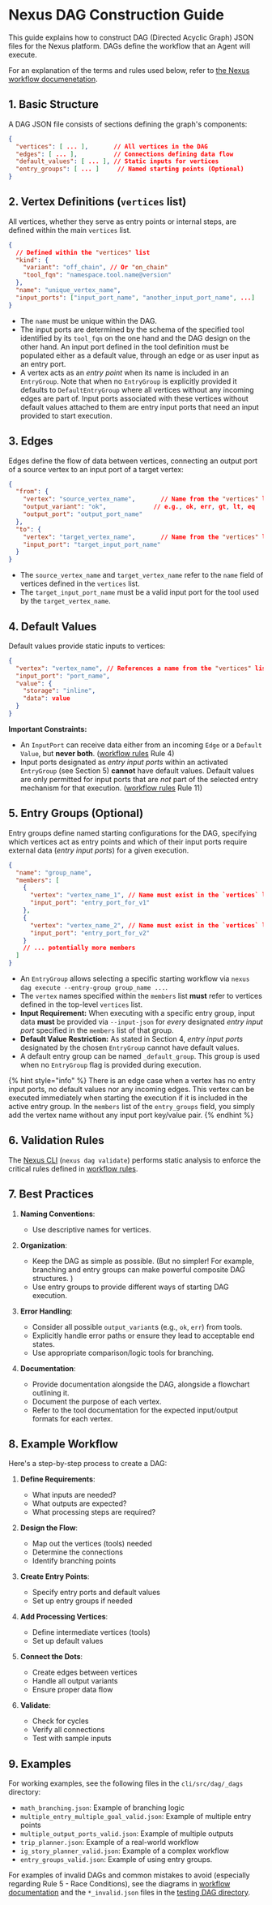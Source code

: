 # Nexus DAG Construction Guide

This guide explains how to construct DAG (Directed Acyclic Graph) JSON files for the Nexus platform. DAGs define the workflow that an Agent will execute.

For an explanation of the terms and rules used below, refer to [the Nexus workflow documenetation][nexus-next-workflow].

## 1. Basic Structure
A DAG JSON file consists of sections defining the graph's components:
```json
{
  "vertices": [ ... ],       // All vertices in the DAG
  "edges": [ ... ],          // Connections defining data flow
  "default_values": [ ... ], // Static inputs for vertices
  "entry_groups": [ ... ]     // Named starting points (Optional)
}
```

## 2. Vertex Definitions (`vertices` list)
All vertices, whether they serve as entry points or internal steps, are defined within the main `vertices` list.
```json
{
  // Defined within the "vertices" list
  "kind": {
    "variant": "off_chain", // Or "on_chain"
    "tool_fqn": "namespace.tool.name@version"
  },
  "name": "unique_vertex_name",
  "input_ports": ["input_port_name", "another_input_port_name", ...]
}
```
- The `name` must be unique within the DAG.
- The input ports are determined by the schema of the specified tool identified by its `tool_fqn` on the one hand and the DAG design on the other hand. An input port defined in the tool definition must be populated either as a default value, through an edge or as user input as an entry port.
- A vertex acts as an *entry point* when its name is included in an `EntryGroup`. Note that when no `EntryGroup` is explicitly provided it defaults to `DefaultEntryGroup` where all vertices without any incoming edges are part of. Input ports associated with these vertices without default values attached to them are entry input ports that need an input provided to start execution.

## 3. Edges
Edges define the flow of data between vertices, connecting an output port of a source vertex to an input port of a target vertex:
```json
{
  "from": {
    "vertex": "source_vertex_name",       // Name from the "vertices" list
    "output_variant": "ok",             // e.g., ok, err, gt, lt, eq
    "output_port": "output_port_name"
  },
  "to": {
    "vertex": "target_vertex_name",       // Name from the "vertices" list
    "input_port": "target_input_port_name"
  }
}
```
- The `source_vertex_name` and `target_vertex_name` refer to the `name` field of vertices defined in the `vertices` list.
- The `target_input_port_name` must be a valid input port for the tool used by the `target_vertex_name`.

## 4. Default Values
Default values provide static inputs to vertices:
```json
{
  "vertex": "vertex_name", // References a name from the "vertices" list
  "input_port": "port_name",
  "value": {
    "storage": "inline",
    "data": value
  }
}
```
**Important Constraints:**
- An `InputPort` can receive data either from an incoming `Edge` or a `Default Value`, but **never both**. ([workflow rules][nexus-next-workflow] Rule 4)
- Input ports designated as *entry input ports* within an activated `EntryGroup` (see Section 5) **cannot** have default values. Default values are only permitted for input ports that are *not* part of the selected entry mechanism for that execution. ([workflow rules][nexus-next-workflow] Rule 11)

## 5. Entry Groups (Optional)
Entry groups define named starting configurations for the DAG, specifying which vertices act as entry points and which of their input ports require external data (*entry input ports*) for a given execution.

<!-- TODO: <https://github.com/Talus-Network/nexus-sdk/pull/128> -->

```json
{
  "name": "group_name",
  "members": [
    {
      "vertex": "vertex_name_1", // Name must exist in the `vertices` list
      "input_port": "entry_port_for_v1"
    },
    {
      "vertex": "vertex_name_2", // Name must exist in the `vertices` list
      "input_port": "entry_port_for_v2"
    }
    // ... potentially more members
  ]
}
```
- An `EntryGroup` allows selecting a specific starting workflow via `nexus dag execute --entry-group group_name ...`.
- The `vertex` names specified within the `members` list **must** refer to vertices defined in the top-level `vertices` list.
- **Input Requirement:** When executing with a specific entry group, input data **must** be provided via `--input-json` for *every* designated *entry input port* specified in the `members` list of that group.
- **Default Value Restriction:** As stated in Section 4, *entry input ports* designated by the chosen `EntryGroup` cannot have default values.
- A default entry group can be named `_default_group`. This group is used when no `EntryGroup` flag is provided during execution.

{% hint style="info" %}
There is an edge case when a vertex has no entry input ports, no default values nor any incoming edges. This vertex can be executed immediately when starting the execution if it is included in the active entry group. In the `members` list of the `entry_groups` field, you simply add the vertex name without any input port key/value pair.
{% endhint %}

## 6. Validation Rules
The [Nexus CLI][nexus-cli] (`nexus dag validate`) performs static analysis to enforce the critical rules defined in [workflow rules][nexus-next-workflow].

## 7. Best Practices

1. **Naming Conventions**:
   - Use descriptive names for vertices.

2. **Organization**:
   - Keep the DAG as simple as possible. (But no simpler! For example, branching and entry groups can make powerful composite DAG structures. )
   - Use entry groups to provide different ways of starting DAG execution.

3. **Error Handling**:
   - Consider all possible `output_variant`s (e.g., `ok`, `err`) from tools.
   - Explicitly handle error paths or ensure they lead to acceptable end states.
   - Use appropriate comparison/logic tools for branching.

4. **Documentation**:
   - Provide documentation alongside the DAG, alongside a flowchart outlining it.
   - Document the purpose of each vertex.
   - Refer to the tool documentation for the expected input/output formats for each vertex.

## 8. Example Workflow

Here's a step-by-step process to create a DAG:

1. **Define Requirements**:
   - What inputs are needed?
   - What outputs are expected?
   - What processing steps are required?

2. **Design the Flow**:
   - Map out the vertices (tools) needed
   - Determine the connections
   - Identify branching points

3. **Create Entry Points**:
   - Specify entry ports and default values
   - Set up entry groups if needed

4. **Add Processing Vertices**:
   - Define intermediate vertices (tools)
   - Set up default values

5. **Connect the Dots**:
   - Create edges between vertices
   - Handle all output variants
   - Ensure proper data flow

6. **Validate**:
   - Check for cycles
   - Verify all connections
   - Test with sample inputs

## 9. Examples

For working examples, see the following files in the `cli/src/dag/_dags` directory:
- `math_branching.json`: Example of branching logic
- `multiple_entry_multiple_goal_valid.json`: Example of multiple entry points
- `multiple_output_ports_valid.json`: Example of multiple outputs
- `trip_planner.json`: Example of a real-world workflow
- `ig_story_planner_valid.json`: Example of a complex workflow
- `entry_groups_valid.json`: Example of using entry groups.

For examples of invalid DAGs and common mistakes to avoid (especially regarding Rule 5 - Race Conditions), see the diagrams in [workflow documentation][nexus-next-workflow] and the `*_invalid.json` files in the [testing DAG directory][example-dags]. 

<!-- List of references -->
[nexus-next-workflow]: ../../nexus-next/packages/Workflow.md
[example-dags]: ../../cli/src/dag/_dags/
[nexus-cli]: ../CLI.md